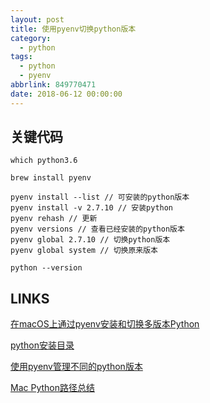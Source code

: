 ```yaml
---
layout: post
title: 使用pyenv切换python版本
category: 
  - python
tags: 
  - python 
  - pyenv
abbrlink: 849770471
date: 2018-06-12 00:00:00
---
```


## 关键代码

	which python3.6

	brew install pyenv

	pyenv install --list // 可安装的python版本
	pyenv install -v 2.7.10 // 安装python
	pyenv rehash // 更新
	pyenv versions // 查看已经安装的python版本
	pyenv global 2.7.10 // 切换python版本
	pyenv global system // 切换原来版本

	python --version

## LINKS

[在macOS上通过pyenv安装和切换多版本Python](https://www.cnblogs.com/blackmatrix/p/5591341.html)   

[python安装目录](https://blog.csdn.net/shelldawn/article/details/77912902)  

[使用pyenv管理不同的python版本](https://www.cnblogs.com/zydev/p/7802079.html)  

[Mac Python路径总结](https://blog.csdn.net/transformer_wsz/article/details/72848547)  